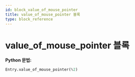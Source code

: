 ```yaml
---
id: block_value_of_mouse_pointer
title: value_of_mouse_pointer 블록
type: block_reference
---
```


# value_of_mouse_pointer 블록

**Python 문법:**
```python
Entry.value_of_mouse_pointer(%2)
```

